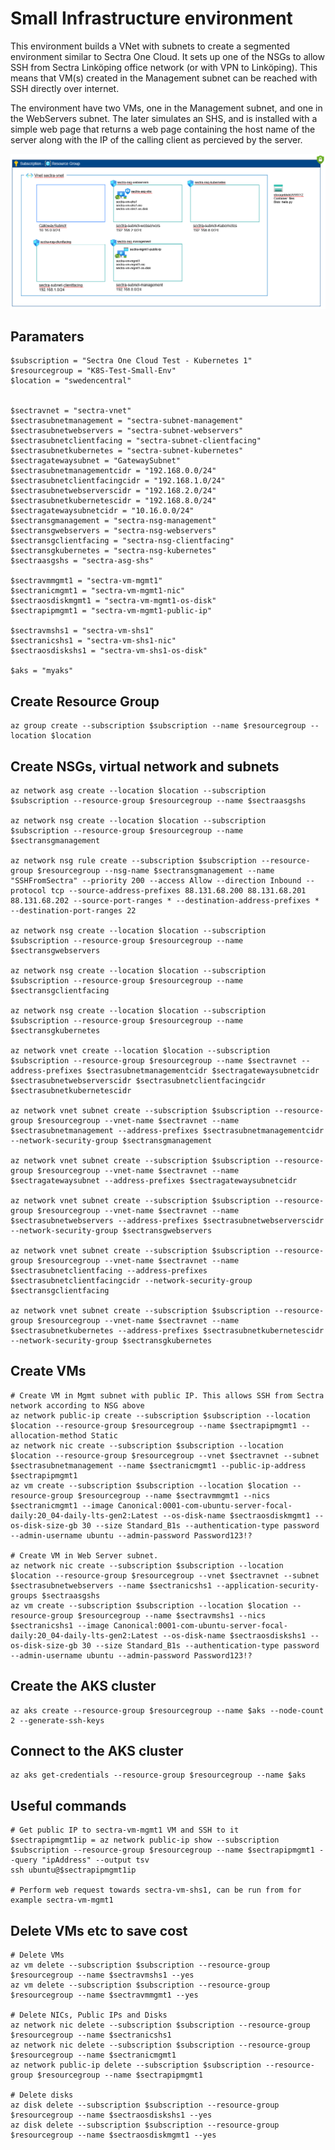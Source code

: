 # Small Infrastructure environment

This environment builds a VNet with subnets to create a segmented environment similar to Sectra One Cloud. It sets up one of the NSGs to allow SSH from Sectra Linköping office network (or with VPN to Linköping). This means that VM(s) created in the Management subnet can be reached with SSH directly over internet.

The environment have two VMs, one in the Management subnet, and one in the WebServers subnet. The later simulates an SHS, and is installed with a simple web page that returns a web page containing the host name of the server along with the IP of the calling client as percieved by the server.

![Overview](SmallEnvironmentOverview.png)

## Paramaters


    $subscription = "Sectra One Cloud Test - Kubernetes 1"
    $resourcegroup = "K8S-Test-Small-Env"
    $location = "swedencentral"


    $sectravnet = "sectra-vnet"
    $sectrasubnetmanagement = "sectra-subnet-management"
    $sectrasubnetwebservers = "sectra-subnet-webservers"
    $sectrasubnetclientfacing = "sectra-subnet-clientfacing"
    $sectrasubnetkubernetes = "sectra-subnet-kubernetes"
    $sectragatewaysubnet = "GatewaySubnet"
    $sectrasubnetmanagementcidr = "192.168.0.0/24"
    $sectrasubnetclientfacingcidr = "192.168.1.0/24"
    $sectrasubnetwebserverscidr = "192.168.2.0/24"
    $sectrasubnetkubernetescidr = "192.168.8.0/24"
    $sectragatewaysubnetcidr = "10.16.0.0/24"
    $sectransgmanagement = "sectra-nsg-management"
    $sectransgwebservers = "sectra-nsg-webservers"
    $sectransgclientfacing = "sectra-nsg-clientfacing"
    $sectransgkubernetes = "sectra-nsg-kubernetes"
    $sectraasgshs = "sectra-asg-shs"

    $sectravmmgmt1 = "sectra-vm-mgmt1"
    $sectranicmgmt1 = "sectra-vm-mgmt1-nic"
    $sectraosdiskmgmt1 = "sectra-vm-mgmt1-os-disk"
    $sectrapipmgmt1 = "sectra-vm-mgmt1-public-ip"

    $sectravmshs1 = "sectra-vm-shs1"
    $sectranicshs1 = "sectra-vm-shs1-nic"
    $sectraosdiskshs1 = "sectra-vm-shs1-os-disk"

    $aks = "myaks"


## Create Resource Group

    az group create --subscription $subscription --name $resourcegroup --location $location


## Create NSGs, virtual network and subnets

    az network asg create --location $location --subscription $subscription --resource-group $resourcegroup --name $sectraasgshs

    az network nsg create --location $location --subscription $subscription --resource-group $resourcegroup --name $sectransgmanagement
    
    az network nsg rule create --subscription $subscription --resource-group $resourcegroup --nsg-name $sectransgmanagement --name "SSHFromSectra" --priority 200 --access Allow --direction Inbound --protocol tcp --source-address-prefixes 88.131.68.200 88.131.68.201 88.131.68.202 --source-port-ranges * --destination-address-prefixes * --destination-port-ranges 22

    az network nsg create --location $location --subscription $subscription --resource-group $resourcegroup --name $sectransgwebservers
    
    az network nsg create --location $location --subscription $subscription --resource-group $resourcegroup --name $sectransgclientfacing

    az network nsg create --location $location --subscription $subscription --resource-group $resourcegroup --name $sectransgkubernetes

    az network vnet create --location $location --subscription $subscription --resource-group $resourcegroup --name $sectravnet --address-prefixes $sectrasubnetmanagementcidr $sectragatewaysubnetcidr $sectrasubnetwebserverscidr $sectrasubnetclientfacingcidr $sectrasubnetkubernetescidr

    az network vnet subnet create --subscription $subscription --resource-group $resourcegroup --vnet-name $sectravnet --name $sectrasubnetmanagement --address-prefixes $sectrasubnetmanagementcidr --network-security-group $sectransgmanagement

    az network vnet subnet create --subscription $subscription --resource-group $resourcegroup --vnet-name $sectravnet --name $sectragatewaysubnet --address-prefixes $sectragatewaysubnetcidr

    az network vnet subnet create --subscription $subscription --resource-group $resourcegroup --vnet-name $sectravnet --name $sectrasubnetwebservers --address-prefixes $sectrasubnetwebserverscidr --network-security-group $sectransgwebservers

    az network vnet subnet create --subscription $subscription --resource-group $resourcegroup --vnet-name $sectravnet --name $sectrasubnetclientfacing --address-prefixes $sectrasubnetclientfacingcidr --network-security-group $sectransgclientfacing

    az network vnet subnet create --subscription $subscription --resource-group $resourcegroup --vnet-name $sectravnet --name $sectrasubnetkubernetes --address-prefixes $sectrasubnetkubernetescidr --network-security-group $sectransgkubernetes


## Create VMs

    # Create VM in Mgmt subnet with public IP. This allows SSH from Sectra network according to NSG above
    az network public-ip create --subscription $subscription --location $location --resource-group $resourcegroup --name $sectrapipmgmt1 --allocation-method Static
    az network nic create --subscription $subscription --location $location --resource-group $resourcegroup --vnet $sectravnet --subnet $sectrasubnetmanagement --name $sectranicmgmt1 --public-ip-address $sectrapipmgmt1
    az vm create --subscription $subscription --location $location --resource-group $resourcegroup --name $sectravmmgmt1 --nics $sectranicmgmt1 --image Canonical:0001-com-ubuntu-server-focal-daily:20_04-daily-lts-gen2:Latest --os-disk-name $sectraosdiskmgmt1 --os-disk-size-gb 30 --size Standard_B1s --authentication-type password --admin-username ubuntu --admin-password Password123!?

    # Create VM in Web Server subnet.
    az network nic create --subscription $subscription --location $location --resource-group $resourcegroup --vnet $sectravnet --subnet $sectrasubnetwebservers --name $sectranicshs1 --application-security-groups $sectraasgshs
    az vm create --subscription $subscription --location $location --resource-group $resourcegroup --name $sectravmshs1 --nics $sectranicshs1 --image Canonical:0001-com-ubuntu-server-focal-daily:20_04-daily-lts-gen2:Latest --os-disk-name $sectraosdiskshs1 --os-disk-size-gb 30 --size Standard_B1s --authentication-type password --admin-username ubuntu --admin-password Password123!?

## Create the AKS cluster
    az aks create --resource-group $resourcegroup --name $aks --node-count 2 --generate-ssh-keys

## Connect to the AKS cluster
    az aks get-credentials --resource-group $resourcegroup --name $aks


## Useful commands

    # Get public IP to sectra-vm-mgmt1 VM and SSH to it
    $sectrapipmgmt1ip = az network public-ip show --subscription $subscription --resource-group $resourcegroup --name $sectrapipmgmt1 --query "ipAddress" --output tsv
    ssh ubuntu@$sectrapipmgmt1ip

    # Perform web request towards sectra-vm-shs1, can be run from for example sectra-vm-mgmt1
    

## Delete VMs etc to save cost

    # Delete VMs
    az vm delete --subscription $subscription --resource-group $resourcegroup --name $sectravmshs1 --yes
    az vm delete --subscription $subscription --resource-group $resourcegroup --name $sectravmmgmt1 --yes

    # Delete NICs, Public IPs and Disks
    az network nic delete --subscription $subscription --resource-group $resourcegroup --name $sectranicshs1
    az network nic delete --subscription $subscription --resource-group $resourcegroup --name $sectranicmgmt1
    az network public-ip delete --subscription $subscription --resource-group $resourcegroup --name $sectrapipmgmt1

    # Delete disks
    az disk delete --subscription $subscription --resource-group $resourcegroup --name $sectraosdiskshs1 --yes
    az disk delete --subscription $subscription --resource-group $resourcegroup --name $sectraosdiskmgmt1 --yes


